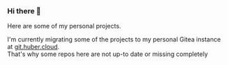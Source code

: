 ### Hi there 👋
Here are some of my personal projects.

I'm currently migrating some of the projects to my personal Gitea instance at [git.huber.cloud](https://git.huber.cloud/Moritz).  
That's why some repos here are not up-to date or missing completely


<!--
**Huber1/Huber1** is a ✨ _special_ ✨ repository because its `README.md` (this file) appears on your GitHub profile.

Here are some ideas to get you started:

- 🔭 I’m currently working on ...
- 🌱 I’m currently learning ...
- 👯 I’m looking to collaborate on ...
- 🤔 I’m looking for help with ...
- 💬 Ask me about ...
- 📫 How to reach me: ...
- 😄 Pronouns: ...
- ⚡ Fun fact: ...
-->

